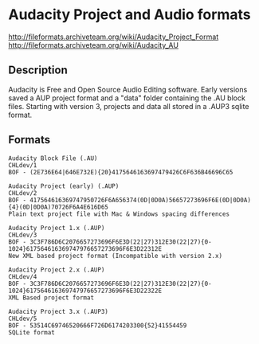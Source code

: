 # Audacity Project and Audio formats

http://fileformats.archiveteam.org/wiki/Audacity_Project_Format
http://fileformats.archiveteam.org/wiki/Audacity_AU

## Description

Audacity is Free and Open Source Audio Editing software. Early versions saved a AUP project format and a "data" folder containing the .AU block files. Starting with version 3, projects and data all stored in a .AUP3 sqlite format.

## Formats

    Audacity Block File (.AU)
    CHLdev/1 
    BOF - (2E736E64|646E732E){20}4175646163697479426C6F636B46696C65

    Audacity Project (early) (.AUP)
    CHLdev/2
    BOF - 417564616369747950726F6A656374(0D|0D0A)56657273696F6E(0D|0D0A){4}(0D|0D0A)70726F6A4E616D65
    Plain text project file with Mac & Windows spacing differences

    Audacity Project 1.x (.AUP)
    CHLdev/3 
    BOF - 3C3F786D6C2076657273696F6E3D(22|27)312E30(22|27){0-1024}617564616369747976657273696F6E3D22312E
    New XML based project format (Incompatible with version 2.x)

    Audacity Project 2.x (.AUP)
    CHLdev/4 
    BOF - 3C3F786D6C2076657273696F6E3D(22|27)312E30(22|27){0-1024}617564616369747976657273696F6E3D22322E
    XML Based project format

    Audacity Project 3.x (.AUP3)
    CHLdev/5
    BOF - 53514C69746520666F726D6174203300{52}41554459
    SQLite format